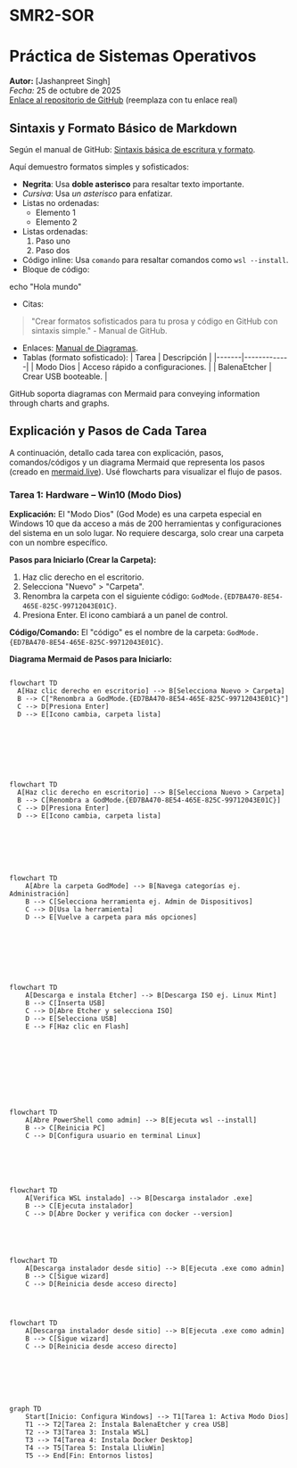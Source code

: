 # SMR2-SOR


# Práctica de Sistemas Operativos

**Autor:** [Jashanpreet Singh]  
*Fecha:* 25 de octubre de 2025  
[Enlace al repositorio de GitHub](https://github.com/tu-usuario/tu-repo) (reemplaza con tu enlace real)

## Sintaxis y Formato Básico de Markdown

Según el manual de GitHub: [Sintaxis básica de escritura y formato](https://docs.github.com/es/get-started/writing-on-github/getting-started-with-writing-and-formatting-on-github/basic-writing-and-formatting-syntax).

Aquí demuestro formatos simples y sofisticados:

- **Negrita**: Usa **doble asterisco** para resaltar texto importante.
- *Cursiva*: Usa *un asterisco* para enfatizar.
- Listas no ordenadas:
  - Elemento 1
  - Elemento 2
- Listas ordenadas:
  1. Paso uno
  2. Paso dos
- Código inline: Usa `comando` para resaltar comandos como `wsl --install`.
- Bloque de código:


echo "Hola mundo"



- Citas:
> "Crear formatos sofisticados para tu prosa y código en GitHub con sintaxis simple." - Manual de GitHub.
- Enlaces: [Manual de Diagramas](https://docs.github.com/en/get-started/writing-on-github/working-with-advanced-formatting/creating-diagrams).
- Tablas (formato sofisticado):
| Tarea | Descripción |
|-------|-------------|
| Modo Dios | Acceso rápido a configuraciones. |
| BalenaEtcher | Crear USB booteable. |

GitHub soporta diagramas con Mermaid para conveying information through charts and graphs.

## Explicación y Pasos de Cada Tarea

A continuación, detallo cada tarea con explicación, pasos, comandos/códigos y un diagrama Mermaid que representa los pasos (creado en [mermaid.live](https://mermaid.live/)). Usé flowcharts para visualizar el flujo de pasos.

### Tarea 1: Hardware – Win10 (Modo Dios)

**Explicación:** El "Modo Dios" (God Mode) es una carpeta especial en Windows 10 que da acceso a más de 200 herramientas y configuraciones del sistema en un solo lugar. No requiere descarga, solo crear una carpeta con un nombre específico.

**Pasos para Iniciarlo (Crear la Carpeta):**
1. Haz clic derecho en el escritorio.
2. Selecciona "Nuevo" > "Carpeta".
3. Renombra la carpeta con el siguiente código: `GodMode.{ED7BA470-8E54-465E-825C-99712043E01C}`.
4. Presiona Enter. El icono cambiará a un panel de control.

**Código/Comando:** El "código" es el nombre de la carpeta: `GodMode.{ED7BA470-8E54-465E-825C-99712043E01C}`.


**Diagrama Mermaid de Pasos para Iniciarlo:**
```mermaid

flowchart TD
  A[Haz clic derecho en escritorio] --> B[Selecciona Nuevo > Carpeta]
  B --> C["Renombra a GodMode.{ED7BA470-8E54-465E-825C-99712043E01C}"]
  C --> D[Presiona Enter]
  D --> E[Icono cambia, carpeta lista]








flowchart TD
  A[Haz clic derecho en escritorio] --> B[Selecciona Nuevo > Carpeta]
  B --> C[Renombra a GodMode.{ED7BA470-8E54-465E-825C-99712043E01C}]
  C --> D[Presiona Enter]
  D --> E[Icono cambia, carpeta lista]







flowchart TD
    A[Abre la carpeta GodMode] --> B[Navega categorías ej. Administración]
    B --> C[Selecciona herramienta ej. Admin de Dispositivos]
    C --> D[Usa la herramienta]
    D --> E[Vuelve a carpeta para más opciones]








flowchart TD
    A[Descarga e instala Etcher] --> B[Descarga ISO ej. Linux Mint]
    B --> C[Inserta USB]
    C --> D[Abre Etcher y selecciona ISO]
    D --> E[Selecciona USB]
    E --> F[Haz clic en Flash]










flowchart TD
    A[Abre PowerShell como admin] --> B[Ejecuta wsl --install]
    B --> C[Reinicia PC]
    C --> D[Configura usuario en terminal Linux]






flowchart TD
    A[Verifica WSL instalado] --> B[Descarga instalador .exe]
    B --> C[Ejecuta instalador]
    C --> D[Abre Docker y verifica con docker --version]





flowchart TD
    A[Descarga instalador desde sitio] --> B[Ejecuta .exe como admin]
    B --> C[Sigue wizard]
    C --> D[Reinicia desde acceso directo]




flowchart TD
    A[Descarga instalador desde sitio] --> B[Ejecuta .exe como admin]
    B --> C[Sigue wizard]
    C --> D[Reinicia desde acceso directo]







graph TD
    Start[Inicio: Configura Windows] --> T1[Tarea 1: Activa Modo Dios]
    T1 --> T2[Tarea 2: Instala BalenaEtcher y crea USB]
    T2 --> T3[Tarea 3: Instala WSL]
    T3 --> T4[Tarea 4: Instala Docker Desktop]
    T4 --> T5[Tarea 5: Instala LliuWin]
    T5 --> End[Fin: Entornos listos]




```
